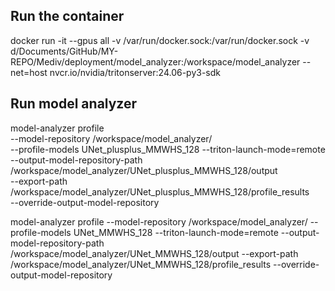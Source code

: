## Run the container
docker run -it --gpus all -v /var/run/docker.sock:/var/run/docker.sock -v d/Documents/GitHub/MY-REPO/Mediv/deployment/model_analyzer:/workspace/model_analyzer --net=host nvcr.io/nvidia/tritonserver:24.06-py3-sdk


## Run model analyzer
model-analyzer profile \
    --model-repository /workspace/model_analyzer/ \
    --profile-models UNet_plusplus_MMWHS_128 --triton-launch-mode=remote \
    --output-model-repository-path /workspace/model_analyzer/UNet_plusplus_MMWHS_128/output \
    --export-path /workspace/model_analyzer/UNet_plusplus_MMWHS_128/profile_results \
    --override-output-model-repository


model-analyzer profile --model-repository /workspace/model_analyzer/ --profile-models UNet_MMWHS_128 --triton-launch-mode=remote --output-model-repository-path /workspace/model_analyzer/UNet_MMWHS_128/output --export-path /workspace/model_analyzer/UNet_MMWHS_128/profile_results --override-output-model-repository